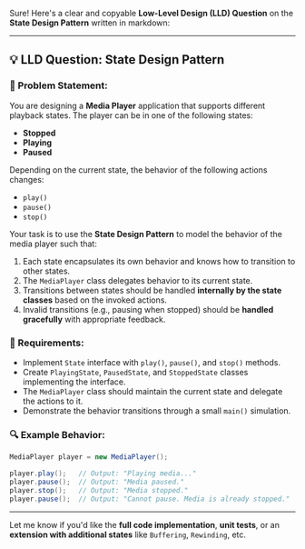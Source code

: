 Sure! Here's a clear and copyable **Low-Level Design (LLD) Question** on the **State Design Pattern** written in markdown:

---

## 💡 LLD Question: State Design Pattern

### 🎯 Problem Statement:

You are designing a **Media Player** application that supports different playback states. The player can be in one of the following states:

* **Stopped**
* **Playing**
* **Paused**

Depending on the current state, the behavior of the following actions changes:

* `play()`
* `pause()`
* `stop()`

Your task is to use the **State Design Pattern** to model the behavior of the media player such that:

1. Each state encapsulates its own behavior and knows how to transition to other states.
2. The `MediaPlayer` class delegates behavior to its current state.
3. Transitions between states should be handled **internally by the state classes** based on the invoked actions.
4. Invalid transitions (e.g., pausing when stopped) should be **handled gracefully** with appropriate feedback.

### 🔧 Requirements:

* Implement `State` interface with `play()`, `pause()`, and `stop()` methods.
* Create `PlayingState`, `PausedState`, and `StoppedState` classes implementing the interface.
* The `MediaPlayer` class should maintain the current state and delegate the actions to it.
* Demonstrate the behavior transitions through a small `main()` simulation.

### 🔍 Example Behavior:

```java
MediaPlayer player = new MediaPlayer();

player.play();   // Output: "Playing media..."
player.pause();  // Output: "Media paused."
player.stop();   // Output: "Media stopped."
player.pause();  // Output: "Cannot pause. Media is already stopped."
```

---

Let me know if you'd like the **full code implementation**, **unit tests**, or an **extension with additional states** like `Buffering`, `Rewinding`, etc.
